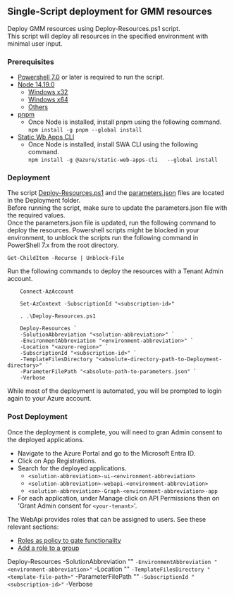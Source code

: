 ## Single-Script deployment for GMM resources
Deploy GMM resources using Deploy-Resources.ps1 script.  
This script will deploy all resources in the specified environment with minimal user input.

### Prerequisites
- [Powershell 7.0](https://learn.microsoft.com/en-us/powershell/scripting/install/installing-powershell-on-windows?view=powershell-7.4) or later is required to run the script.
- [Node 14.19.0](https://nodejs.org/dist/v14.19.0/)  
    - [Windows x32](https://nodejs.org/dist/v14.19.0/node-v14.19.0-x32.msi)
    - [Windows x64](https://nodejs.org/dist/v14.19.0/node-v14.19.0-x64.msi)    
    - [Others](https://nodejs.org/dist/v14.19.0/)
- [pnpm](https://pnpm.io/)
  - Once Node is installed, install pnpm using the following command.  
    ```npm install -g pnpm --global install```
- [Static Wb Apps CLI](https://azure.github.io/static-web-apps-cli/)
  - Once Node is installed, install SWA CLI using the following command.  
    ```npm install -g @azure/static-web-apps-cli   --global install```


### Deployment
The script [Deploy-Resources.ps1](Deploy-Resources.ps1) and the [parameters.json](parameters.json) files are located in the Deployment folder.  
Before running the script, make sure to update the parameters.json file with the required values.  
Once the parameters.json file is updated, run the following command to deploy the resources.
Powershell scripts might be blocked in your environment, to unblock the scripts run the following command in PowerShell 7.x from the root directory.  

```
Get-ChildItem -Recurse | Unblock-File
```

Run the following commands to deploy the resources with a Tenant Admin account.

```
    Connect-AzAccount

    Set-AzContext -SubscriptionId "<subscription-id>"

    . .\Deploy-Resources.ps1

    Deploy-Resources `
    -SolutionAbbreviation "<solution-abbreviation>" `
    -EnvironmentAbbreviation "<environment-abbreviation>" `
    -Location "<azure-region>" `
    -SubscriptionId "<subscription-id>" `
    -TemplateFilesDirectory "<absolute-directory-path-to-Deployment-directory>" `
    -ParameterFilePath "<absolute-path-to-parameters.json" `
    -Verbose
```

While most of the deployment is automated, you will be prompted to login again to your Azure account.

### Post Deployment
Once the deployment is complete, you will need to gran Admin consent to the deployed applications.
- Navigate to the Azure Portal and go to the Microsoft Entra ID.
- Click on App Registrations.
- Search for the deployed applications.
  - `<solution-abbreviation>-ui-<environment-abbreviation>`
  - `<solution-abbreviation>-webapi-<environment-abbreviation>`
  - `<solution-abbreviation>-Graph-<environment-abbreviation>-app`
- For each application, under Manage click on API Permissions then on 'Grant Admin consent for `<your-tenant>`'.

The WebApi provides roles that can be assigned to users. See these relevant sections:  
- [Roles as policy to gate functionality](https://github.com/microsoftgraph/group-membership-management/blob/main/Service/GroupMembershipManagement/Hosts/WebApi/Documentation/WebApiSetup.md#roles-as-policy-to-gate-functionality)
- [Add a role to a group](https://github.com/microsoftgraph/group-membership-management/blob/main/Service/GroupMembershipManagement/Hosts/WebApi/Documentation/WebApiSetup.md#add-a-role-to-a-group)

Deploy-Resources    -SolutionAbbreviation "<solution-abbreviation>" `
                    -EnvironmentAbbreviation "<environment-abbreviation>" `
                    -Location "<location>" `
                    -TemplateFilesDirectory "<template-file-path>" `
                    -ParameterFilePath "<parameter-file-path>" `
                    -SubscriptionId "<subscription-id>" `
                    -Verbose
```
